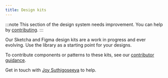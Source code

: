 ```yaml
---
title: Design kits
---
```


:::note
This section of the design system needs improvement. You can help by [contributing](/contributing/introduction).
:::

Our Sketcha and Figma design kits are a work in progress and ever evolving. Use the library as a starting point for your designs.

To contribute components or patterns to these kits, see our [contributor guidance](/contributing/introduction).

Get in touch with [Joy Suthigoseeya](mailto:joy.suthigoseeya@hackney.gov.uk) to help.
